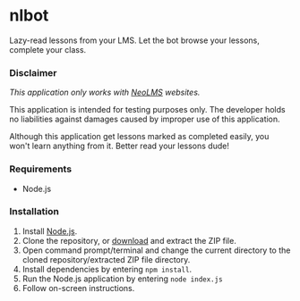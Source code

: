 # nlbot
Lazy-read lessons from your LMS. Let the bot browse your lessons, complete your class.

### Disclaimer
*This application only works with [NeoLMS](https://www.neolms.com/) websites.*

This application is intended for testing purposes only. The developer holds no liabilities against damages caused by improper use of this application.

Although this application get lessons marked as completed easily, you won't learn anything from it. Better read your lessons dude!

### Requirements
* Node.js

### Installation
1. Install [Node.js](https://nodejs.org/en/).
2. Clone the repository, or [download](https://github.com/pinodex/nlbot/archive/master.zip) and extract the ZIP file.
3. Open command prompt/terminal and change the current directory to the cloned repository/extracted ZIP file directory.
3. Install dependencies by entering `npm install`.
4. Run the Node.js application by entering `node index.js`
5. Follow on-screen instructions.